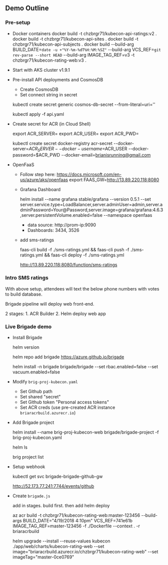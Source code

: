 ## Demo Outline

### Pre-setup
- Docker containers
    docker build -t chzbrgr71/kubecon-api-ratings:v2 .
    docker build -t chzbrgr71/kubecon-api-sites .
    docker build -t chzbrgr71/kubecon-api-subjects .
    docker build --build-arg BUILD_DATE=`date -u +"%Y-%m-%dT%H:%M:%SZ"` --build-arg VCS_REF=`git rev-parse --short HEAD` --build-arg IMAGE_TAG_REF=v3 -t chzbrgr71/kubecon-rating-web:v3 .

- Start with AKS cluster v1.9.1

- Pre-install API deployments and CosmosDB
    * Create CosmosDB
    * Set connect string in secret

    kubectl create secret generic cosmos-db-secret --from-literal=uri=''

    kubectl apply -f api.yaml

- Create secret for ACR (in Cloud Shell)

    export ACR_SERVER=
    export ACR_USER=
    export ACR_PWD=

    kubectl create secret docker-registry acr-secret --docker-server=$ACR_SERVER --docker-username=$ACR_USER --docker-password=$ACR_PWD --docker-email=brianisrunning@gmail.com

- OpenFaaS 
    * Follow step here: https://docs.microsoft.com/en-us/azure/aks/openfaas 
    export FAAS_GW=http://13.89.220.118:8080

    * Grafana Dashboard

        helm install --name grafana stable/grafana --version 0.5.1 --set server.service.type=LoadBalancer,server.adminUser=admin,server.adminPassword=Your@Password,server.image=grafana/grafana:4.6.3,server.persistentVolume.enabled=false --namespace openfaas
        
        * data source: http://prom-ip:9090 
        * Dashboards: 3434, 3526

    * add sms-ratings 
        
        faas-cli build -f ./sms-ratings.yml && faas-cli push -f ./sms-ratings.yml && faas-cli deploy -f ./sms-ratings.yml

        http://13.89.220.118:8080/function/sms-ratings

### Intro SMS ratings

With above setup, attendees will text the below phone numbers with votes to build database. 

Brigade pipeline will deploy web front-end.

2 stages:
    1. ACR Builder
    2. Helm deploy web app


### Live Brigade demo

- Install Brigade

    helm version

    helm repo add brigade https://azure.github.io/brigade

    helm install -n brigade brigade/brigade --set rbac.enabled=false --set vacuum.enabled=false

- Modify `brig-proj-kubecon.yaml`
    - Set Github path
    - Set shared "secret"
    - Set Github token "Personal access tokens"
    - Set ACR creds (use pre-created ACR instance `briaracrbuild.azurecr.io`)

- Add Brigade project

    helm install --name brig-proj-kubecon-web brigade/brigade-project -f brig-proj-kubecon.yaml

    helm ls

    brig project list

- Setup webhook

    kubectl get svc brigade-brigade-github-gw

    http://52.173.77.241:7744/events/github

- Create `brigade.js` 

    add in stages. build first. then add helm deploy

    az acr build -t chzbrgr71/kubecon-rating-web:master-123456 --build-args BUILD_DATE="4/19/2018 4:10pm" VCS_REF=741e61b IMAGE_TAG_REF=master-123456 -f ./Dockerfile --context . -r briaracrbuild
    
    helm upgrade --install --reuse-values kubecon ./app/web/charts/kubecon-rating-web --set image="briaracrbuild.azurecr.io/chzbrgr71/kubecon-rating-web" --set imageTag="master-0ce0769"
